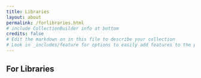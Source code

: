 ```yaml
---
title: Libraries
layout: about
permalink: /forlibraries.html
# include CollectionBuilder info at bottom
credits: false
# Edit the markdown on in this file to describe your collection
# Look in _includes/feature for options to easily add features to the page
---
```


## For Libraries

